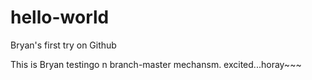 # hello-world
Bryan's first try on Github

This is Bryan testingo n branch-master mechansm.
excited...horay~~~
